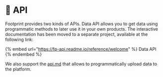 # 🤖 API

Footprint provides two kinds of APIs. Data API allows you to get data using programmatic methods to later use it in your own products. The interactive documentation has been moved to a separate project, available at the following link:

{% embed url="https://fp-api.readme.io/reference/welcome" %}
Data API
{% endembed %}

&#x20;We also support the [api.md](../../api/api.md "mention") that allows to programmatically upload data to the platform.
